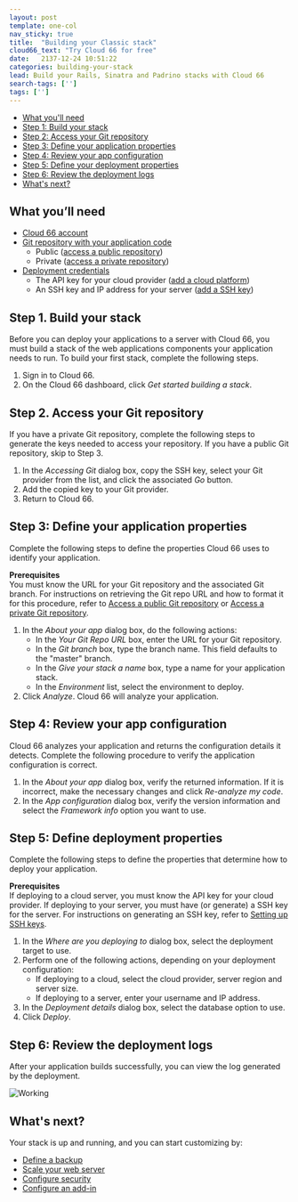 ```yaml
---
layout: post
template: one-col
nav_sticky: true
title:  "Building your Classic stack"
cloud66_text: "Try Cloud 66 for free"
date:   2137-12-24 10:51:22
categories: building-your-stack
lead: Build your Rails, Sinatra and Padrino stacks with Cloud 66
search-tags: ['']
tags: ['']
---
```


<ul class="page-toc">
	<li>
		<a href="#needed">What you'll need</a>
	</li>
	<li>
		<a href="#1">Step 1: Build your stack</a>
	</li>
	<li>
		<a href="#2">Step 2: Access your Git repository</a>
	</li>
	<li>
		<a href="#3">Step 3: Define your application properties</a>
	</li>
	<li>
		<a href="#4">Step 4: Review your app configuration</a>
	</li>
	<li>
		<a href="#5">Step 5: Define your deployment properties</a>
	</li>
	<li>
		<a href="#6">Step 6: Review the deployment logs</a>
	</li>
	<li>
		<a href="#next">What's next?</a>
	</li>
</ul>

<h2 id="needed">What you’ll need</h2>

<ul class="list">
	<li><a href="https://app.cloud66.com/users/sign_up" target="_blank">Cloud 66 account</a></li>
	<li><a href="http://community.cloud66.com/articles/accessing-your-git-repository">Git repository with your application code</a>
		<ul class="list">
			<li>Public (<a href="http://community.cloud66.com/articles/accessing-your-git-repository#public">access a public repository</a>)</li>
			<li>Private (<a href="http://community.cloud66.com/articles/accessing-your-git-repository#private">access a private repository</a>)</li>
		</ul> 
	</li>		
	<li><a href="/deployment/deploy-to-your-cloud">Deployment credentials</a>
		<ul class="list">
			<li>The API key for your cloud provider (<a href="/deployment/deploy-to-your-cloud">add a cloud platform</a>)</li>
			<li>An SSH key and IP address for your server (<a href="/deployment/deploy-to-your-own-server">add a SSH key</a>)</li>
		</ul> 
	</li>
</ul>

<h2 id="1">Step 1. Build your stack</h2>
Before you can deploy your applications to a server with Cloud 66, you must build a stack of the web applications components your application needs to run. To build your first stack, complete the following steps.

<ol class="list">
<li>Sign in to Cloud 66.</li>
<li>On the Cloud 66 dashboard, click <i>Get started building a stack</i>.</li>
</ol>

<h2 id="2">Step 2. Access your Git repository</h2>
If you have a private Git repository, complete the following steps to generate the keys needed to access your repository. If you have a public Git repository, skip to Step 3.

<ol class="list">
<li>In the <i>Accessing Git</i> dialog box, copy the SSH key, select your Git provider from the list, and click the associated <i>Go</i> button.</li>
<li>Add the copied key to your Git provider.</li>
<li>Return to Cloud 66.</li>
</ol>

<h2 id="3">Step 3: Define your application properties</h2>
Complete the following steps to define the properties Cloud 66 uses to identify your application.

<b>Prerequisites</b><br/>
You must know the URL for your Git repository and the associated Git branch. For instructions on retrieving the Git repo URL and how to format it for this procedure, refer to <a href="http://community.cloud66.com/articles/accessing-your-git-repository#public">Access a public Git repository</a> or <a href="http://community.cloud66.com/articles/accessing-your-git-repository#private">Access a private Git repository</a>.

<ol class="list">
	<li>In the <i>About your app</i> dialog box, do the following actions:
		<ul class="list">
			<li>In the <i>Your Git Repo URL</i> box, enter the URL for your Git repository.</li>
			<li>In the <i>Git branch</i> box, type the branch name. This field defaults to the "master" branch.</li>
			<li>In the <i>Give your stack a name</i> box, type a name for your application stack.</li>
			<li>In the <i>Environment</i> list, select the environment to deploy.</li>
		</ul>
	</li>		
	<li>Click <i>Analyze</i>. Cloud 66 will analyze your application.</li>
</ol>

<h2 id="4">Step 4: Review your app configuration</h2>
Cloud 66 analyzes your application and returns the configuration details it detects. Complete the following procedure to verify the application configuration is correct.

<ol class="list">
<li>In the <i>About your app</i> dialog box, verify the returned information. If it is incorrect, make the necessary changes and click <i>Re-analyze my code</i>.</li>
<li>In the <i>App configuration</i> dialog box, verify the version information and select the <i>Framework info</i> option you want to use.</li>
</ol>

<h2 id="5">Step 5: Define deployment properties</h2>
Complete the following steps to define the properties that determine how to deploy your application.

<b>Prerequisites</b><br/>
If deploying to a cloud server, you must know the API key for your cloud provider. If deploying to your server, you must have (or generate) a SSH key for the server. For instructions on generating an SSH key, refer to [Setting up SSH keys](http://community.cloud66.com/articles/setting-up-ssh-keys).

<ol class="list">
	<li>In the <i>Where are you deploying to</i> dialog box, select the deployment target to use.</li>
	<li>Perform one of the following actions, depending on your deployment configuration:
		<ul class="list">
			<li>If deploying to a cloud, select the cloud provider, server region and server size.</li>
			<li>If deploying to a server, enter your username and IP address.</li>
		</ul>
	</li>		
	<li>In the <i>Deployment details</i> dialog box, select the database option to use.</li>
	<li>Click <i>Deploy</i>.</li>
</ol>

<h2 id="6">Step 6: Review the deployment logs</h2>
After your application builds successfully, you can view the log generated by the deployment.

![Working](http://cdn.cloud66.com/images/help/first_stack_preparing.png)

<h2 id="next">What's next?</h2>
Your stack is up and running, and you can start customizing by: 

<ul class="list">
<li><a href="/stack-add-ins/database-backups">Define a backup</a></li>
<li><a href="/deployment/scaling">Scale your web server</a></li>
<li><a href="/building-your-stack/stack-network-settings">Configure security</a></li>
<li><a href="/stack-add-ins/add-in-implementation">Configure an add-in</a></li>
</ul>